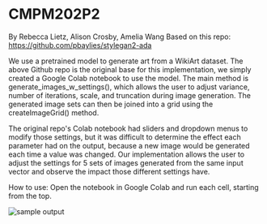 # CMPM202P2
By Rebecca Lietz, Alison Crosby, Amelia Wang
Based on this repo: https://github.com/pbaylies/stylegan2-ada

We use a pretrained model to generate art from a WikiArt dataset. The above Github repo is the original base for this implementation, we simply created a Google Colab notebook to use the model.
The main method is generate_images_w_settings(), which allows the user to adjust variance, number of iterations, scale, and truncation during image generation. The generated image sets can then be joined into a grid using the createImageGrid() method. 

The original repo's Colab notebook had sliders and dropdown menus to modify those settings, but it was difficult to determine the effect each parameter had on the output, because a new image would be generated each time a value was changed. Our implementation allows the user to adjust the settings for 5 sets of images generated from the same input vector and observe the impact those different settings have.

How to use:
Open the notebook in Google Colab and run each cell, starting from the top.

![sample output](GANimages.png)
